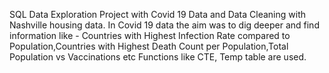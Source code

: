 SQL Data Exploration Project with Covid 19 Data and Data Cleaning with Nashville housing data.
In Covid 19 data the aim was to dig deeper and find information like - Countries with Highest Infection Rate compared to Population,Countries with Highest Death Count per Population,Total Population vs Vaccinations etc
Functions like CTE, Temp table are used.
